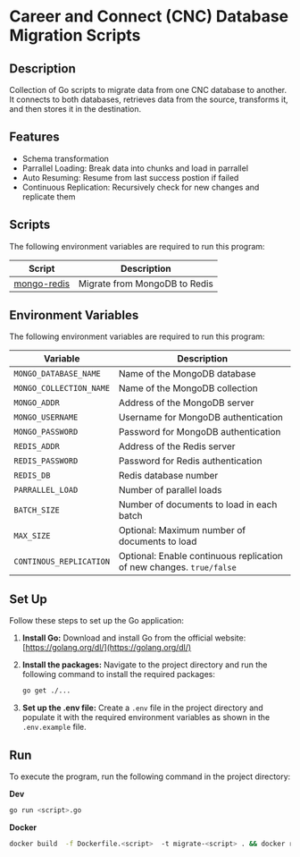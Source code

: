 # Career and Connect (CNC) Database Migration Scripts

## Description

Collection of Go scripts to migrate data from one CNC database to another.
It connects to both databases, retrieves data from the source, transforms it, and then stores it in the destination.

## Features

- Schema transformation
- Parrallel Loading: Break data into chunks and load in parrallel
- Auto Resuming: Resume from last success postion if failed
- Continuous Replication: Recursively check for new changes and replicate them

## Scripts

The following environment variables are required to run this program:

| Script                          | Description                   |
| ------------------------------- | ----------------------------- |
| [mongo-redis](./mongo-redis.go) | Migrate from MongoDB to Redis |

## Environment Variables

The following environment variables are required to run this program:

| Variable                | Description                                                          |
| ----------------------- | -------------------------------------------------------------------- |
| `MONGO_DATABASE_NAME`   | Name of the MongoDB database                                         |
| `MONGO_COLLECTION_NAME` | Name of the MongoDB collection                                       |
| `MONGO_ADDR`            | Address of the MongoDB server                                        |
| `MONGO_USERNAME`        | Username for MongoDB authentication                                  |
| `MONGO_PASSWORD`        | Password for MongoDB authentication                                  |
| `REDIS_ADDR`            | Address of the Redis server                                          |
| `REDIS_PASSWORD`        | Password for Redis authentication                                    |
| `REDIS_DB`              | Redis database number                                                |
| `PARRALLEL_LOAD`        | Number of parallel loads                                             |
| `BATCH_SIZE`            | Number of documents to load in each batch                            |
| `MAX_SIZE`              | Optional: Maximum number of documents to load                        |
| `CONTINOUS_REPLICATION` | Optional: Enable continuous replication of new changes. `true/false` |

## Set Up

Follow these steps to set up the Go application:

1. **Install Go:**
   Download and install Go from the official website: [https://golang.org/dl/](https://golang.org/dl/)

2. **Install the packages:**
   Navigate to the project directory and run the following command to install the required packages:
   ```sh
   go get ./...
   ```
3. **Set up the .env file:**
   Create a `.env` file in the project directory and populate it with the required environment variables as shown in the `.env.example` file.

## Run

To execute the program, run the following command in the project directory:

**Dev**

```sh
go run <script>.go
```

**Docker**

```sh
docker build  -f Dockerfile.<script>  -t migrate-<script> . && docker run -it migrate-<script> -e <env_nanme_1>=<env_value_2> -e <env_name_n..>=<env_value_2..>
```
